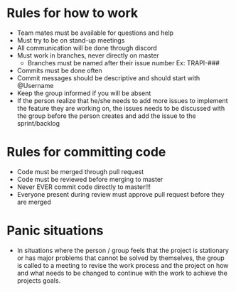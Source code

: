 # Rules for how to work

* Team mates must be available for questions and help
* Must try to be on stand-up meetings
* All communication will be done through discord
* Must work in branches, never directly on master
  * Branches must be named after their issue number Ex: TRAPI-###
* Commits must be done often
* Commit messages should be descriptive and should start with @Username
* Keep the group informed if you will be absent
* If the person realize that he/she needs to add more issues to implement the feature they are working on, the issues needs to be discussed with the group before the person creates and add the issue to the sprint/backlog



# Rules for committing code

* Code must be merged through pull request
* Code must be reviewed before merging to master
* Never EVER commit code directly to master!!!
* Everyone present during review must approve pull request before they are merged

# Panic situations

* In situations where the person / group feels that the project is stationary or has major problems that cannot be solved by themselves, the group is called to a meeting to revise the work process and the project on how and what needs to be changed to continue with the work to achieve the projects goals.


